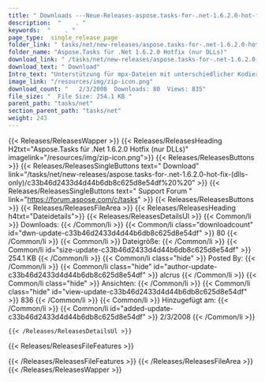```yaml
---
title: " Downloads ---Neue-Releases-aspose.tasks-for-.net-1.6.2.0-hot-fix-(nur-dlls) . "
description:  "    . " 
keywords:  "    . " 
page_type:  single_release_page
folder_link: " tasks/net/new-releases/aspose.tasks-for-.net-1.6.2.0-hot-fix-(dlls-only)/"
folder_name: "Aspose.Tasks für .Net 1.6.2.0 Hotfix (nur DLLs)"
download_link: " /tasks/net/new-releases/aspose.tasks-for-.net-1.6.2.0-hot-fix-(dlls-only)/c33b46d2433d4d44b6db8c625d8e54df"
download_text: " Download"
Intro_text: "Unterstützung für mpx-Dateien mit unterschiedlicher Kodierung (zum Beispiel zum Lesen..."
image_link: "/resources/img/zip-icon.png"
download_count: "   2/3/2008  Downloads: 80  Views: 835"
file_size: "  File Size: 254.1 KB "
parent_path: "tasks/net"
section_parent_path: "tasks/net"
weight: 243
---
```


{{< Releases/ReleasesWapper >}}
  {{< Releases/ReleasesHeading H2txt="Aspose.Tasks für .Net 1.6.2.0 Hotfix (nur DLLs)" imagelink="/resources/img/zip-icon.png">}}
  {{< Releases/ReleasesButtons >}}
    {{< Releases/ReleasesSingleButtons text=" Download" link="/tasks/net/new-releases/aspose.tasks-for-.net-1.6.2.0-hot-fix-(dlls-only)/c33b46d2433d4d44b6db8c625d8e54df%20%20" >}}
    {{< Releases/ReleasesSingleButtons text=" Support Forum " link="https://forum.aspose.com/c/tasks" >}}
  {{< Releases/ReleasesButtons >}}
  {{< Releases/ReleasesFileArea >}}
    {{< Releases/ReleasesHeading h4txt="Dateidetails">}}
    {{< Releases/ReleasesDetailsUl >}}
            {{< Common/li >}} Downloads: {{< /Common/li >}}
      {{< Common/li class="downloadcount" id="dwn-update-c33b46d2433d4d44b6db8c625d8e54df" >}} 80 {{< /Common/li >}}
      {{< Common/li >}} Dateigröße: {{< /Common/li >}}
      {{< Common/li id="size-update-c33b46d2433d4d44b6db8c625d8e54df" >}} 254.1 KB {{< /Common/li >}} 
      {{< Common/li  class="hide" >}} Posted By: {{< /Common/li >}} 
      {{< Common/li class="hide" id="author-update-c33b46d2433d4d44b6db8c625d8e54df" >}} alcrus {{< /Common/li >}}
      {{< Common/li class="hide" >}} Ansichten: {{< /Common/li >}}
      {{< Common/li class="hide" id="view-update-c33b46d2433d4d44b6db8c625d8e54df" >}} 836 {{< /Common/li >}}
      {{< Common/li >}} Hinzugefügt am: {{< /Common/li >}}
      {{< Common/li id="added-update-c33b46d2433d4d44b6db8c625d8e54df" >}} 2/3/2008 {{< /Common/li >}} 

    {{< /Releases/ReleasesDetailsUl >}}

  {{< Releases/ReleasesFileFeatures >}}
      
  {{< /Releases/ReleasesFileFeatures >}}
 {{< /Releases/ReleasesFileArea >}}
{{< /Releases/ReleasesWapper >}}



